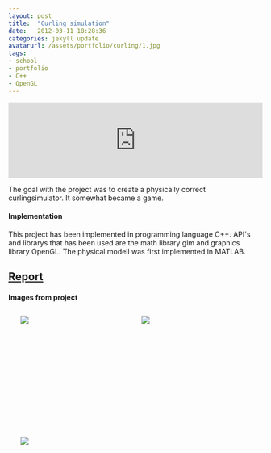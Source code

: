 ```yaml
---
layout: post
title:  "Curling simulation"
date:   2012-03-11 18:28:36
categories: jekyll update
avatarurl: /assets/portfolio/curling/1.jpg
tags:
- school
- portfolio
- C++
- OpenGL
---
```


<iframe src="http://player.vimeo.com/video/75007534?color=4B0082" width="100%" frameborder="0" webkitallowfullscreen mozallowfullscreen allowfullscreen></iframe> 


The goal with the project was to create a physically correct curlingsimulator. It somewhat became a game.

#### Implementation ####

This project has been implemented in programming language C++. API´s and librarys that has been used are the math library glm and graphics library OpenGL. The physical  modell was first implemented in MATLAB.

## [Report][CurlingReport] ##

#### Images from project ####

<style>
	ul#menu li {
		float: left;
	    display:inline;
	    margin: 10px 10px 0 0;
	}
	ul#menu {
		margin: 0 0 0 0;
	}
	div.img li {
		height: 230px;
		width: 230px;
		overflow: hidden;
	}

	div.img img {
		max-height: 100%;
		max-width: 100%;
	}
</style>

<div class="img">
	<ul id="menu">
		<li><a href="{{ site.baseurl }}/assets/portfolio/curling/1.jpg">
			<img src="{{ site.baseurl }}/assets/portfolio/curling/1.jpg"/>
		</a>
		</li>
		  	<li><a href="{{ site.baseurl }}/assets/portfolio/curling/2.png">
			<img src="{{ site.baseurl }}/assets/portfolio/curling/2.png"/>
		</a>
		</li>
		  	<li><a href="{{ site.baseurl }}/assets/portfolio/curling/3.png">
			<img src="{{ site.baseurl }}/assets/portfolio/curling/3.png"/>
		</a>
		</li>
	</ul>

	<ul id="menu">
		<li><a href="{{ site.baseurl }}/assets/portfolio/curling/4.png">
			<img src="{{ site.baseurl }}/assets/portfolio/curling/4.png"/>
		</a>
		</li>
		  	<li><a href="{{ site.baseurl }}/assets/portfolio/curling/5.png">
			<img src="{{ site.baseurl }}/assets/portfolio/curling/5.png"/>
		</a>
		</li>
		  	<li><a href="{{ site.baseurl }}/assets/portfolio/curling/6.png">
			<img src="{{ site.baseurl }}/assets/portfolio/curling/6.png"/>
		</a>
		</li>
	</ul> 

	<ul id="menu">
		<li><a href="{{ site.baseurl }}/assets/portfolio/curling/7.png">
			<img src="{{ site.baseurl }}/assets/portfolio/curling/7.png"/>
		</a>
		</li>
		  	<li><a href="{{ site.baseurl }}/assets/portfolio/curling/8.png">
			<img src="{{ site.baseurl }}/assets/portfolio/curling/8.png"/>
		</a>
		</li>
		  	<li><a href="{{ site.baseurl }}/assets/portfolio/curling/9.png">
			<img src="{{ site.baseurl }}/assets/portfolio/curling/9.png"/>
		</a>
		</li>
	</ul> 

		<ul id="menu">
		<li><a href="{{ site.baseurl }}/assets/portfolio/curling/10.png">
			<img src="{{ site.baseurl }}/assets/portfolio/curling/10.png"/>
		</a>
		</li>
	</ul> 
</div>

[CurlingReport]: /assets/portfolio/curling/report.pdf